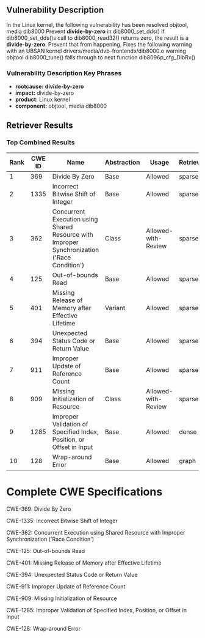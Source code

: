 ## Vulnerability Description
In the Linux kernel, the following vulnerability has been resolved objtool, media dib8000 Prevent **divide-by-zero** in dib8000_set_dds() If dib8000_set_dds()s call to dib8000_read32() returns zero, the result is a **divide-by-zero**. Prevent that from happening. Fixes the following warning with an UBSAN kernel drivers/media/dvb-frontends/dib8000.o warning objtool dib8000_tune() falls through to next function dib8096p_cfg_DibRx()

### Vulnerability Description Key Phrases
- **rootcause:** **divide-by-zero**
- **impact:** divide-by-zero
- **product:** Linux kernel
- **component:** objtool, media dib8000

## Retriever Results

### Top Combined Results

| Rank | CWE ID | Name | Abstraction | Usage  | Retrievers | Individual Scores |
|------|--------|------|-------------|-------|------------|-------------------|
| 1 | 369 | Divide By Zero | Base | Allowed | sparse | 0.337 |
| 2 | 1335 | Incorrect Bitwise Shift of Integer | Base | Allowed | sparse | 0.335 |
| 3 | 362 | Concurrent Execution using Shared Resource with Improper Synchronization ('Race Condition') | Class | Allowed-with-Review | sparse | 0.296 |
| 4 | 125 | Out-of-bounds Read | Base | Allowed | sparse | 0.291 |
| 5 | 401 | Missing Release of Memory after Effective Lifetime | Variant | Allowed | sparse | 0.285 |
| 6 | 394 | Unexpected Status Code or Return Value | Base | Allowed | sparse | 0.275 |
| 7 | 911 | Improper Update of Reference Count | Base | Allowed | sparse | 0.270 |
| 8 | 909 | Missing Initialization of Resource | Class | Allowed-with-Review | sparse | 0.264 |
| 9 | 1285 | Improper Validation of Specified Index, Position, or Offset in Input | Base | Allowed | dense | 0.524 |
| 10 | 128 | Wrap-around Error | Base | Allowed | graph | 0.003 |



# Complete CWE Specifications

CWE-369: Divide By Zero

CWE-1335: Incorrect Bitwise Shift of Integer

CWE-362: Concurrent Execution using Shared Resource with Improper Synchronization ('Race Condition')

CWE-125: Out-of-bounds Read

CWE-401: Missing Release of Memory after Effective Lifetime

CWE-394: Unexpected Status Code or Return Value

CWE-911: Improper Update of Reference Count

CWE-909: Missing Initialization of Resource

CWE-1285: Improper Validation of Specified Index, Position, or Offset in Input

CWE-128: Wrap-around Error